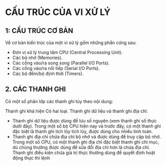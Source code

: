# CẤU TRÚC CỦA VI XỬ LÝ
## 1: CẤU TRÚC CƠ BẢN
Về cơ bản kiến trúc của một vi xử lý gồm những phần cứng sau:
- Đơn vị xử lý trung tâm CPU (Central Processing Unit).
- Các bộ nhớ (Memories).
- Các cổng vào/ra song song (Parallel I/O Ports).
- Các cổng vào/ra nối tiếp (Serial I/O Ports). 
- Các bộ đếm/bộ định thời (Timers).
## 2. CÁC THANH GHI
Có một số phân lớp các thanh ghi tùy theo nội dung:

Thanh ghi khả hiện 
Có hai loại. Thanh ghi dữ liệu và thanh ghi địa chỉ.
- Thanh ghi dữ liệu được dùng để lưu số nguyên (xem thanh ghi số thực dưới đây). Trong một số bộ CPU hiện nay và trước đây, có một thanh ghi đặc biệt là thanh ghi tích lũy tích lũy, được dùng cho nhiều tính toán.
- Thanh ghi địa chỉ chứa địa chỉ bộ nhớ và được dùng để truy cập bộ nhớ. Trong một số CPU, có một thanh ghi địa chỉ đặc biệt thanh ghi chỉ mục, dù chúng thường được dùng để sửa đổi địa chỉ hơn là chứa địa chỉ.
Thanh ghi điều kiện chứa giá trị thực thường dùng để quyết định hoật động thực thi lệnh
